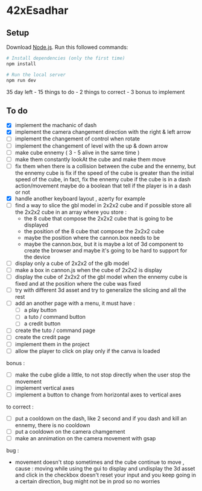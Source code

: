 # 42xEsadhar

## Setup
Download [Node.js](https://nodejs.org/en/download/).
Run this followed commands:

``` bash
# Install dependencies (only the first time)
npm install

# Run the local server
npm run dev

```

35 day left - 
15 things to do - 
2 things to correct - 
3 bonus to implement

## To do

- [x] implement the machanic of dash
- [x] implement the camera changement direction with the right & left arrow
- [ ] implement the changement of control when rotate
- [ ] implement the changement of level with the up & down arrow
- [ ] make cube ennemy ( 3 - 5 alive in the same time )
- [ ] make them constantly lookAt the cube and make them move
- [ ] fix them when there is a collision between the cube and the ennemy,
  but the ennemy cube is fix if the speed of the cube is greater than
  the initial speed of the cube, in fact, fix the ennemy cube if the 
  cube is in a dash action/movement
  maybe do a boolean that tell if the player is in a dash or not
- [x] handle another keyboard layout , azerty for example
- [ ] find a way to slice the gbl model in 2x2x2 cube and if possible store all the 
  2x2x2 cube in an array where you store :
  - the 8 cube that compose the 2x2x2 cube that is going to be displayed
  - the position of the 8 cube that compose the 2x2x2 cube
  - maybe the position where the cannon.box needs to be
  - maybe the cannon.box, but it is maybe a lot of 3d component to create
    the browser and maybe it's going to be hard to support for the device
- [ ] display only a cube of 2x2x2 of the glb model
- [ ] make a box in cannon.js when the cube of 2x2x2 is display
- [ ] display the cube of 2x2x2 of the gbl model when the ennemy cube is fixed
  and at the position where the cube was fixed
- [ ] try with different 3d asset and try to generalize the slicing and all the rest
- [ ] add an another page with a menu, it must have :
  - [ ] a play button 
  - [ ] a tuto / command button 
  - [ ] a credit button
- [ ] create the tuto / command page
- [ ] create the credit page
- [ ] implement them in the project
- [ ] allow the player to click on play only if the canva is loaded

bonus :

- [ ] make the cube glide a little, to not stop directly when the user stop the movement
- [ ] implement vertical axes
- [ ] implement a button to change from horizontal axes to vertical axes

to correct :
- [ ] put a cooldown on the dash, like 2 second and if you dash and kill an ennemy,
    there is no cooldown
- [ ] put a cooldown on the camera chamgement
- [ ] make an annimation on the camera movement with gsap

bug :

- movement doesn't stop sometimes and the cube continue to move , cause :
    moving while using the gui to display and undisplay the 3d asset and click in the checkbox
    doesn't reset your input and you keep going in a certain direction, bug might not be in prod
    so no worries
